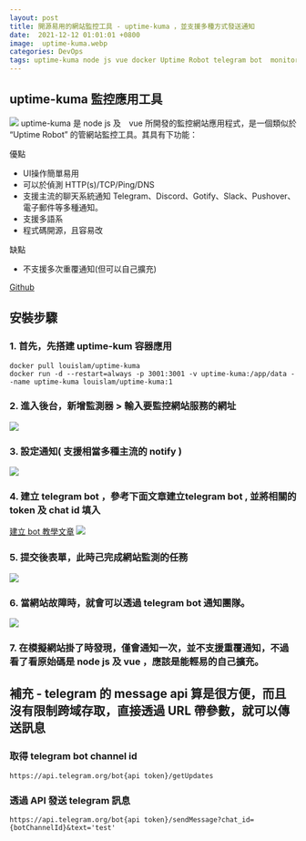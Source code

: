 ```yaml
---
layout: post
title: 開源易用的網站監控工具 - uptime-kuma ，並支援多種方式發送通知
date:  2021-12-12 01:01:01 +0800
image:  uptime-kuma.webp
categories: DevOps
tags: uptime-kuma node js vue docker Uptime Robot telegram bot  monitoring tool
---
```

## uptime-kuma 監控應用工具

![](https://i.imgur.com/EdmWby1.png)
uptime-kuma 是 node js 及　vue 所開發的監控網站應用程式，是一個類似於 “Uptime Robot” 的管網站監控工具。其具有下功能：  

優點  
* UI操作簡單易用   
* 可以於偵測 HTTP(s)/TCP/Ping/DNS
* 支援主流的聊天系統通知 Telegram、Discord、Gotify、Slack、Pushover、電子郵件等多種通知。
* 支援多語系
* 程式碼開源，且容易改

缺點  
* 不支援多次重覆通知(但可以自己擴充)

[Github](https://github.com/louislam/uptime-kuma)

## 安裝步驟
###  1. 首先，先搭建 uptime-kum 容器應用
```
docker pull louislam/uptime-kuma
docker run -d --restart=always -p 3001:3001 -v uptime-kuma:/app/data --name uptime-kuma louislam/uptime-kuma:1
```

### 2. 進入後台，新增監測器 > 輸入要監控網站服務的網址

![](https://i.imgur.com/Ige5D8M.png)

### 3. 設定通知( 支援相當多種主流的 notify )

![](https://i.imgur.com/Z6StsKD.png)

### 4. 建立 telegram bot ，參考下面文章建立telegram bot , 並將相關的 token 及 chat id 填入  
[建立 bot 教學文章](https://tcsky.cc/tips-01-telegram-chatbot/)
![](https://i.imgur.com/ruQABLs.png)

### 5. 提交後表單，此時己完成網站監測的任務
![](https://i.imgur.com/iIgOtvx.png)

### 6. 當網站故障時，就會可以透過 telegram bot 通知團隊。
![](https://i.imgur.com/jvm8UVk.png)

### 7. 在模擬網站掛了時發現，僅會通知一次，並不支援重覆通知，不過看了看原始碼是 node js 及 vue ，應該是能輕易的自己擴充。

## 補充 - telegram 的 message api 算是很方便，而且沒有限制跨域存取，直接透過 URL 帶參數，就可以傳送訊息
### 取得  telegram bot channel id

```
https://api.telegram.org/bot{api token}/getUpdates
```
### 透過 API 發送 telegram 訊息

```
https://api.telegram.org/bot{api token}/sendMessage?chat_id={botChannelId}&text='test'
```